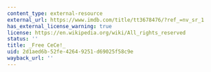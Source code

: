 ```yaml
---
content_type: external-resource
external_url: https://www.imdb.com/title/tt3678476/?ref_=nv_sr_1
has_external_license_warning: true
license: https://en.wikipedia.org/wiki/All_rights_reserved
status: ''
title: _Free CeCe!_
uid: 2d1aed6b-52fe-4264-9251-d69025f58c9e
wayback_url: ''
---
```

